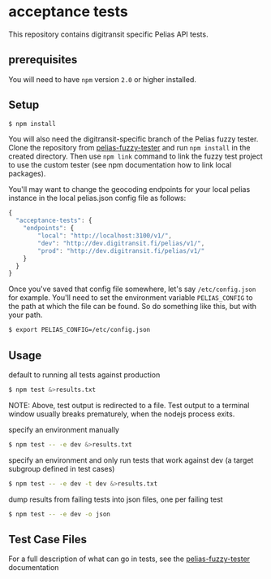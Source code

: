 # acceptance tests

This repository contains digitransit specific Pelias API tests.

## prerequisites

You will need to have `npm` version `2.0` or higher installed.

## Setup

```bash
$ npm install
```

You will also need the digitransit-specific branch of the Pelias fuzzy tester. Clone the repository from
[pelias-fuzzy-tester](https://github.com/pelias-fuzzy-tester) and run `npm install` in the created directory.
Then use `npm link` command to link the fuzzy test project to use the custom tester (see npm documentation
how to link local packages).

You'll may want to change the geocoding endpoints for your local pelias instance in the local pelias.json config file as follows:

```javascript
{
  "acceptance-tests": {
    "endpoints": {
        "local": "http://localhost:3100/v1/",
        "dev": "http://dev.digitransit.fi/pelias/v1/",
        "prod": "http://dev.digitransit.fi/pelias/v1/"
    }
  }
}
```

Once you've saved that config file somewhere, let's say `/etc/config.json` for example. You'll need to set the
environment variable `PELIAS_CONFIG` to the path at which the file can be found. So do something like this, but
with your path.

```bash
$ export PELIAS_CONFIG=/etc/config.json
```

## Usage

default to running all tests against production

```bash
$ npm test &>results.txt
```

NOTE: Above, test output is redirected to a file. Test output to a terminal window
usually breaks prematurely, when the nodejs process exits.

specify an environment manually
```bash
$ npm test -- -e dev &>results.txt
```

specify an environment and only run tests that work against dev (a target subgroup defined in test cases)

```bash
$ npm test -- -e dev -t dev &>results.txt
```

dump results from failing tests into json files, one per failing test

```bash
$ npm test -- -e dev -o json
```


## Test Case Files

For a full description of what can go in tests, see the
[pelias-fuzzy-tester](https://github.com/HSLdevcom/pelias-fuzzy-tester) documentation
